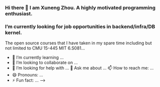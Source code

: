 ### Hi there 👋 I am Xuneng Zhou. A highly motivated programming enthusiast.

### I’m currently looking for job opportunities in backend/infra/DB kernel.
The open source courses that I have taken in my spare time including but not limited to
 CMU 15-445 
 MIT 6.S081...
- 🌱 I’m currently learning ...
- 👯 I’m looking to collaborate on ...
- 🤔 I’m looking for help with ...
💬 Ask me about ...
📫 How to reach me: ...
- 😄 Pronouns: ...
- ⚡ Fun fact: ...
-->

